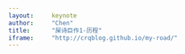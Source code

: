```yaml
---
layout:     keynote
author:     "Chen"
title:      "屎诗巨作1-历程"
iframe:     "http://crqblog.github.io/my-road/"
---
```

